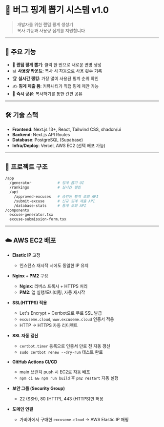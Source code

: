 # 🎲 버그 핑계 뽑기 시스템 v1.0

> 개발자를 위한 랜덤 핑계 생성기  
> 복사 기능과 사용량 집계를 지원합니다

---

## 🚀 주요 기능
- 🎲 **랜덤 핑계 뽑기**: 클릭 한 번으로 새로운 변명 생성
- 📊 **사용량 카운트**: 복사 시 자동으로 사용 횟수 기록
- 🏆 **실시간 랭킹**: 가장 많이 사용된 핑계 순위 확인
- ✍️ **핑계 제출 폼**: 커뮤니티가 직접 핑계 제안 가능
- 🚀 **즉시 공유**: 복사하기를 통한 간편 공유

---

## 🛠 기술 스택
- **Frontend**: Next.js 13+, React, Tailwind CSS, shadcn/ui
- **Backend**: Next.js API Routes
- **Database**: PostgreSQL (Supabase)
- **Infra/Deploy**: Vercel, AWS EC2 (선택 배포 가능)

---

## 📂 프로젝트 구조
```bash
/app
  /generator            # 핑계 뽑기 UI
  /rankings             # 실시간 랭킹
  /api
    /approved-excuses   # 승인된 핑계 조회 API
    /submit-excuse      # 신규 핑계 제출 API
    /database-stats     # 통계 조회 API
/components
  excuse-generator.tsx
  excuse-submission-form.tsx
```

---

## ☁️ AWS EC2 배포

- **Elastic IP** 고정
    - 인스턴스 재시작 시에도 동일한 IP 유지

- **Nginx + PM2** 구성
    - **Nginx**: 리버스 프록시 + HTTPS 처리
    - **PM2**: 앱 실행/모니터링, 자동 재시작

- **SSL(HTTPS) 적용**
    - Let's Encrypt + Certbot으로 무료 SSL 발급
    - `excuseme.cloud`, `www.excuseme.cloud` 인증서 적용
    - HTTP → HTTPS 자동 리디렉트

- **SSL 자동 갱신**
    - `certbot.timer` 등록으로 인증서 만료 전 자동 갱신
    - `sudo certbot renew --dry-run` 테스트 완료

- **GitHub Actions CI/CD**
    - main 브랜치 push 시 EC2로 자동 배포
    - `npm ci && npm run build` 후 `pm2 restart` 자동 실행

- **보안 그룹 (Security Group)**
    - 22 (SSH), 80 (HTTP), 443 (HTTPS)만 허용

- **도메인 연결**
    - 가비아에서 구매한 `excuseme.cloud` → AWS Elastic IP 매핑
 